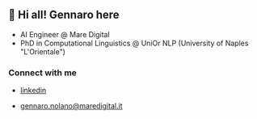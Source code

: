 ## 👋 Hi all! Gennaro here

* AI Engineer @ Mare Digital
* PhD in Computational Linguistics @ UniOr NLP (University of Naples "L'Orientale")

### Connect with me
- [linkedin](https://www.linkedin.com/in/gennaro-nolano)
<!--- [personal website](https://gnolano.xyz/about/) --->
- gennaro.nolano@maredigital.it
<!--- genn@gnolano.xyz --->

<!---
Nolanogenn/Nolanogenn is a ✨ special ✨ repository because its `README.md` (this file) appears on your GitHub profile.
You can click the Preview link to take a look at your changes.
--->
